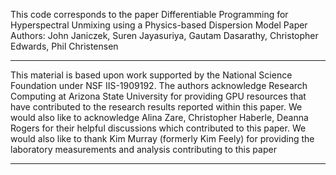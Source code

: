 This code corresponds to the paper Differentiable Programming for Hyperspectral Unmixing using a 
Physics-based Dispersion Model
Paper Authors: John Janiczek, Suren Jayasuriya, Gautam Dasarathy, Christopher Edwards, Phil Christensen
________________________________________________________________________________________________________________________

This material is based upon work supported by the National Science Foundation under NSF IIS-1909192.
The authors acknowledge Research Computing at Arizona State University for providing GPU resources 
that have contributed to the research results reported within this paper. We would also like to acknowledge 
Alina Zare, Christopher Haberle, Deanna Rogers for their helpful discussions which contributed to this paper.
We would also like to thank Kim Murray (formerly Kim Feely) for providing the laboratory measurements and analysis
contributing to this paper
________________________________________________________________________________________________________________________

